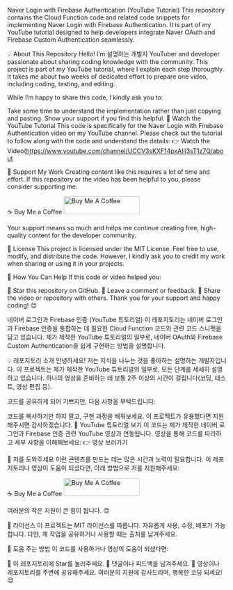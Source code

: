 Naver Login with Firebase Authentication (YouTube Tutorial)
This repository contains the Cloud Function code and related code snippets for implementing Naver Login with Firebase Authentication. It is part of my YouTube tutorial designed to help developers integrate Naver OAuth and Firebase Custom Authentication seamlessly.

💡 About This Repository
Hello! I’m 설명하는 개발자 YouTuber and developer passionate about sharing coding knowledge with the community. This project is part of my YouTube tutorial, where I explain each step thoroughly. It takes me about two weeks of dedicated effort to prepare one video, including coding, testing, and editing.

While I’m happy to share this code, I kindly ask you to:

Take some time to understand the implementation rather than just copying and pasting.
Show your support if you find this helpful.
🎥 Watch the YouTube Tutorial
This code is specifically for the Naver Login with Firebase Authentication video on my YouTube channel. Please check out the tutorial to follow along with the code and understand the details:
👉 Watch the Video(https://www.youtube.com/channel/UCCV3sKXF14pxAIil3sT1z7Q/about

🤝 Support My Work
Creating content like this requires a lot of time and effort. If this repository or the video has been helpful to you, please consider supporting me:

☕ Buy Me a Coffee
<a href="https://buymeacoffee.com/codewithsora" target="_blank"><img src="https://cdn.buymeacoffee.com/buttons/default-orange.png" alt="Buy Me A Coffee" height="41" width="174"></a>

Your support means so much and helps me continue creating free, high-quality content for the developer community.

📄 License
This project is licensed under the MIT License. Feel free to use, modify, and distribute the code. However, I kindly ask you to credit my work when sharing or using it in your projects.

🌟 How You Can Help
If this code or video helped you:

🌟 Star this repository on GitHub.
💬 Leave a comment or feedback.
🙌 Share the video or repository with others.
Thank you for your support and happy coding! 😊

네이버 로그인과 Firebase 인증 (YouTube 튜토리얼)
이 레포지토리는 네이버 로그인과 Firebase 인증을 통합하는 데 필요한 Cloud Function 코드와 관련 코드 스니펫을 담고 있습니다. 제가 제작한 YouTube 튜토리얼의 일부로, 네이버 OAuth와 Firebase Custom Authentication을 쉽게 구현하는 방법을 설명합니다.

💡 레포지토리 소개
안녕하세요! 저는 지식을 나누는 것을 좋아하는 설명하는 개발자입니다. 이 프로젝트는 제가 제작한 YouTube 튜토리얼의 일부로, 모든 단계를 세세히 설명하고 있습니다. 하나의 영상을 준비하는 데 보통 2주 이상의 시간이 걸립니다(코딩, 테스트, 영상 편집 등).

코드를 공유하게 되어 기쁘지만, 다음 사항을 부탁드립니다:

코드를 복사하기만 하지 말고, 구현 과정을 배워보세요.
이 프로젝트가 유용했다면 지원해주시면 감사하겠습니다.
🎥 YouTube 튜토리얼 보기
이 코드는 제가 제작한 네이버 로그인과 Firebase 인증 관련 YouTube 영상과 연동됩니다. 영상을 통해 코드를 따라하고 세부 사항을 이해해보세요:
👉 영상 보러가기

🤝 저를 도와주세요
이런 콘텐츠를 만드는 데는 많은 시간과 노력이 필요합니다. 이 레포지토리나 영상이 도움이 되셨다면, 아래 방법으로 저를 지원해주세요:

☕ Buy Me a Coffee
<a href="https://buymeacoffee.com/codewithsora" target="_blank"><img src="https://cdn.buymeacoffee.com/buttons/default-orange.png" alt="Buy Me A Coffee" height="41" width="174"></a>

여러분의 작은 지원이 큰 힘이 됩니다. 😊

📄 라이선스
이 프로젝트는 MIT 라이선스를 따릅니다. 자유롭게 사용, 수정, 배포가 가능합니다. 다만, 제 작업을 공유하거나 사용할 때는 출처를 남겨주세요.

🌟 도움 주는 방법
이 코드를 사용하거나 영상이 도움이 되셨다면:

🌟 이 레포지토리에 Star를 눌러주세요.
💬 댓글이나 피드백을 남겨주세요.
🙌 영상이나 레포지토리를 주변에 공유해주세요.
여러분의 지원에 감사드리며, 행복한 코딩 되세요! 😊
